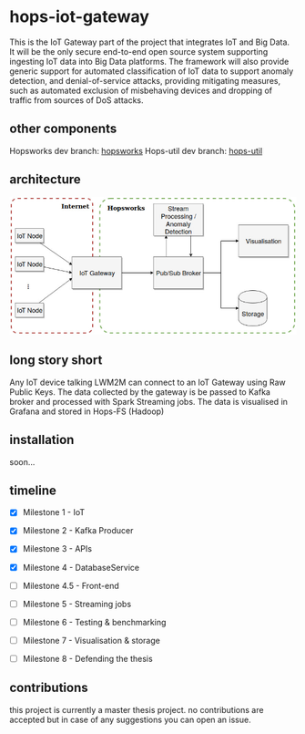 # hops-iot-gateway
This is the IoT Gateway part of the project that integrates IoT and Big Data. It will be the only secure end-to-end open source system supporting ingesting IoT data into Big Data platforms. The framework will also provide generic support for automated classification of IoT data to support anomaly detection, and denial-of-service attacks, providing mitigating measures, such as automated exclusion of misbehaving devices and dropping of traffic from sources of DoS attacks.

## other components
Hopsworks dev branch: [hopsworks](https://github.com/kai-chi/hopsworks/tree/iot-thesis)
Hops-util dev branch: [hops-util](https://github.com/kai-chi/hops-util/tree/iot-thesis)

## architecture
![text](/screens/SystemArchitecture.jpg)

## long story short
Any IoT device talking LWM2M can connect to an IoT Gateway using Raw Public Keys. The data collected by the gateway is be passed to Kafka broker and processed with Spark Streaming jobs. The data is visualised in Grafana and stored in Hops-FS (Hadoop)

## installation
soon...

## timeline

- [x] Milestone 1 - IoT<br/>
- [x] Milestone 2 - Kafka Producer<br/>
- [x] Milestone 3 - APIs<br/>
- [x] Milestone 4 - DatabaseService<br/>
- [ ] Milestone 4.5 - Front-end<br/>
- [ ] Milestone 5 - Streaming jobs<br/>
- [ ] Milestone 6 - Testing & benchmarking<br/>
- [ ] Milestone 7 - Visualisation & storage<br/>
- [ ] Milestone 8 - Defending the thesis<br/>


## contributions
this project is currently a master thesis project. no contributions are accepted but in case of any suggestions you can open an issue.
